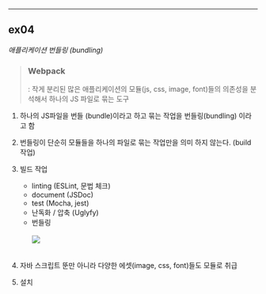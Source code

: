___
## ex04
_애플리케이션 번들링 (bundling)_ 

> ### Webpack
> : 작게 분리된 많은 애플리케이션의 모듈(js, css, image, font)들의 의존성을 분석해서 하나의 JS 파일로 묶는 도구

1. 하나의 JS파일을 번들 (bundle)이라고 하고 묶는 작업을 번들링(bundling) 이라고 함
2. 번들링이 단순히 모듈들을 하나의 파일로 묶는 작업만을 의미 하지 않는다. (build 작업)
3. 빌드 작업
   - linting (ESLint, 문법 체크)
   - document (JSDoc)
   - test (Mocha, jest)
   - 난독화 / 압축 (Uglyfy)
   - 번들링  
   <br>![](https://images.velog.io/images/98kimjh/post/3e95ae0d-11ee-4312-bacf-ffde7071a6bf/image.png)
   
   <br>
4. 자바 스크립트 뚠만 아니라 다양한 에셋(image, css, font)들도 모듈로 취급
5. 설치
